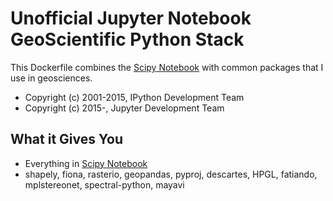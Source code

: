 # Unofficial Jupyter Notebook GeoScientific Python Stack

This Dockerfile combines the [Scipy Notebook](https://github.com/jupyter/docker-stacks/tree/master/scipy-notebook) with common packages that I use in geosciences.

- Copyright (c) 2001-2015, IPython Development Team
- Copyright (c) 2015-, Jupyter Development Team

## What it Gives You

* Everything in [Scipy Notebook](https://github.com/jupyter/docker-stacks/tree/master/scipy-notebook)
* shapely, fiona, rasterio, geopandas, pyproj, descartes, HPGL, fatiando, mplstereonet, spectral-python, mayavi
